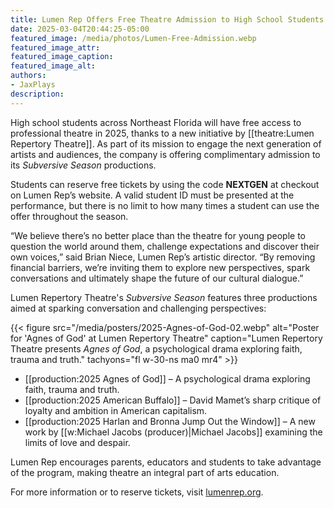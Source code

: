 ```yaml
---
title: Lumen Rep Offers Free Theatre Admission to High School Students for 2025 Season
date: 2025-03-04T20:44:25-05:00
featured_image: /media/photos/Lumen-Free-Admission.webp
featured_image_attr: 
featured_image_caption: 
featured_image_alt: 
authors: 
- JaxPlays
description:
---
```

High school students across Northeast Florida will have free access to professional theatre in 2025, thanks to a new initiative by [[theatre:Lumen Repertory Theatre]]. As part of its mission to engage the next generation of artists and audiences, the company is offering complimentary admission to its *Subversive Season* productions.<!--more-->

Students can reserve free tickets by using the code **NEXTGEN** at checkout on Lumen Rep’s website. A valid student ID must be presented at the performance, but there is no limit to how many times a student can use the offer throughout the season.

“We believe there’s no better place than the theatre for young people to question the world around them, challenge expectations and discover their own voices,” said Brian Niece, Lumen Rep’s artistic director. “By removing financial barriers, we’re inviting them to explore new perspectives, spark conversations and ultimately shape the future of our cultural dialogue.”

Lumen Repertory Theatre's *Subversive Season* features three productions aimed at sparking conversation and challenging perspectives:

{{< figure src="/media/posters/2025-Agnes-of-God-02.webp" alt="Poster for 'Agnes of God' at Lumen Repertory Theatre" caption="Lumen Repertory Theatre presents *Agnes of God*, a psychological drama exploring faith, trauma and truth." tachyons="fl w-30-ns ma0 mr4" >}}

- [[production:2025 Agnes of God]] – A psychological drama exploring faith, trauma and truth.
- [[production:2025 American Buffalo]] – David Mamet’s sharp critique of loyalty and ambition in American capitalism.
- [[production:2025 Harlan and Bronna Jump Out the Window]] – A new work by [[w:Michael Jacobs (producer)|Michael Jacobs]] examining the limits of love and despair.

Lumen Rep encourages parents, educators and students to take advantage of the program, making theatre an integral part of arts education. 

For more information or to reserve tickets, visit [lumenrep.org](lumenrep.org).